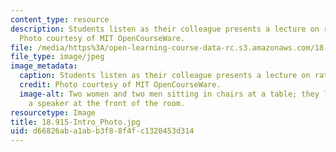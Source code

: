 ```yaml
---
content_type: resource
description: Students listen as their colleague presents a lecture on rational homotopy.
  Photo courtesy of MIT OpenCourseWare.
file: /media/https%3A/open-learning-course-data-rc.s3.amazonaws.com/18-915-graduate-topology-seminar-kan-seminar-fall-2014/d66826aba1abb3f88f4fc1320453d314_18.915-Intro_Photo.jpg
file_type: image/jpeg
image_metadata:
  caption: Students listen as their colleague presents a lecture on rational homotopy.
  credit: Photo courtesy of MIT OpenCourseWare.
  image-alt: Two women and two men sitting in chairs at a table; they look toward
    a speaker at the front of the room.
resourcetype: Image
title: 18.915-Intro_Photo.jpg
uid: d66826ab-a1ab-b3f8-8f4f-c1320453d314
---
```

